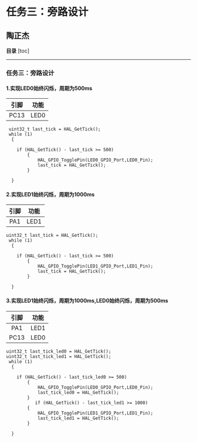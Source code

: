 # 任务三：旁路设计
## 陶正杰
**目录**
[toc]

***
###  任务三：旁路设计
#### 1.**实现LED0始终闪烁，周期为500ms**
|引脚|功能|
|:-:|:-:|
|PC13|LED0|
``` 
 uint32_t last_tick = HAL_GetTick(); 
 while (1)
  {   
    
    if (HAL_GetTick() - last_tick >= 500) 
		{
			HAL_GPIO_TogglePin(LED0_GPIO_Port,LED0_Pin);
			last_tick = HAL_GetTick();
		}
    
  }
  ```
#### 2.**实现LED1始终闪烁，周期为1000ms**
|引脚|功能|
|:-:|:-:|
|PA1|LED1|
```  
uint32_t last_tick = HAL_GetTick(); 
 while (1)
  {   
    
    if (HAL_GetTick() - last_tick >= 500) 
		{
			HAL_GPIO_TogglePin(LED1_GPIO_Port,LED1_Pin);
			last_tick = HAL_GetTick();
		}
    
  }
  ```

  #### 3.**实现LED1始终闪烁，周期为1000ms,LED0始终闪烁，周期为500ms**
  |引脚|功能|
|:-:|:-:|
|PA1|LED1|
|PC13|LED0|
```
uint32_t last_tick_led0 = HAL_GetTick(); 
uint32_t last_tick_led1 = HAL_GetTick(); 
 while (1)
  {   
    
    if (HAL_GetTick() - last_tick_led0 >= 500) 
		{
			HAL_GPIO_TogglePin(LED0_GPIO_Port,LED0_Pin);
			last_tick_led0 = HAL_GetTick();
		}
		   if (HAL_GetTick() - last_tick_led1 >= 1000) 
		{
			HAL_GPIO_TogglePin(LED1_GPIO_Port,LED1_Pin);
			last_tick_led1 = HAL_GetTick();
		}
    
  }
  ```